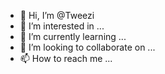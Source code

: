 - 👋 Hi, I’m @Tweezi
- 👀 I’m interested in ...
- 🌱 I’m currently learning ...
- 💞️ I’m looking to collaborate on ...
- 📫 How to reach me ...

<!---
Tweezi/Tweezi is a ✨ special ✨ repository because its `README.md` (this file) appears on your GitHub profile.
You can click the Preview link to take a look at your changes.
--->
